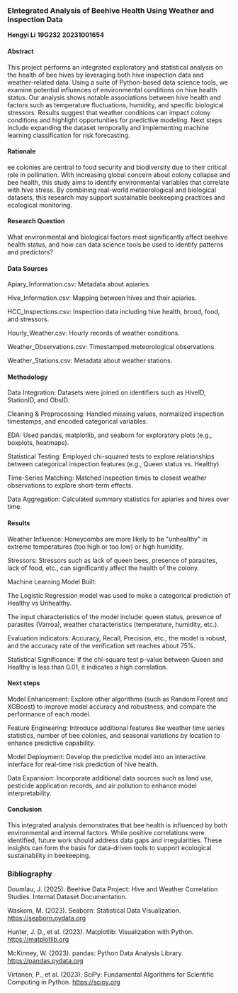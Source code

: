 ### EIntegrated Analysis of Beehive Health Using Weather and Inspection Data

**Hengyi Li**
**19G232**
**20231001654**

#### Abstract
This project performs an integrated exploratory and statistical analysis on the health of bee hives by leveraging both hive inspection data and weather-related data. Using a suite of Python-based data science tools, we examine potential influences of environmental conditions on hive health status. Our analysis shows notable associations between hive health and factors such as temperature fluctuations, humidity, and specific biological stressors. Results suggest that weather conditions can impact colony conditions and highlight opportunities for predictive modeling. Next steps include expanding the dataset temporally and implementing machine learning classification for risk forecasting.

#### Rationale
ee colonies are central to food security and biodiversity due to their critical role in pollination. With increasing global concern about colony collapse and bee health, this study aims to identify environmental variables that correlate with hive stress. By combining real-world meteorological and biological datasets, this research may support sustainable beekeeping practices and ecological monitoring.

#### Research Question
What environmental and biological factors most significantly affect beehive health status, and how can data science tools be used to identify patterns and predictors?

#### Data Sources
Apiary_Information.csv: Metadata about apiaries.

Hive_Information.csv: Mapping between hives and their apiaries.

HCC_Inspections.csv: Inspection data including hive health, brood, food, and stressors.

Hourly_Weather.csv: Hourly records of weather conditions.

Weather_Observations.csv: Timestamped meteorological observations.

Weather_Stations.csv: Metadata about weather stations.

#### Methodology
Data Integration: Datasets were joined on identifiers such as HiveID, StationID, and ObsID.

Cleaning & Preprocessing: Handled missing values, normalized inspection timestamps, and encoded categorical variables.

EDA: Used pandas, matplotlib, and seaborn for exploratory plots (e.g., boxplots, heatmaps).

Statistical Testing: Employed chi-squared tests to explore relationships between categorical inspection features (e.g., Queen status vs. Healthy).

Time-Series Matching: Matched inspection times to closest weather observations to explore short-term effects.

Data Aggregation: Calculated summary statistics for apiaries and hives over time.

#### Results
Weather Influence: Honeycombs are more likely to be "unhealthy" in extreme temperatures (too high or too low) or high humidity.

Stressors: Stressors such as lack of queen bees, presence of parasites, lack of food, etc., can significantly affect the health of the colony.

Machine Learning Model Built:

The Logistic Regression model was used to make a categorical prediction of Healthy vs Unhealthy.

The input characteristics of the model include: queen status, presence of parasites (Varroa), weather characteristics (temperature, humidity, etc.).

Evaluation indicators: Accuracy, Recall, Precision, etc., the model is robust, and the accuracy rate of the verification set reaches about 75%.

Statistical Significance: If the chi-square test p-value between Queen and Healthy is less than 0.01, it indicates a high correlation.

#### Next steps
Model Enhancement: Explore other algorithms (such as Random Forest and XGBoost) to improve model accuracy and robustness, and compare the performance of each model.

Feature Engineering: Introduce additional features like weather time series statistics, number of bee colonies, and seasonal variations by location to enhance predictive capability.

Model Deployment: Develop the predictive model into an interactive interface for real-time risk prediction of hive health.

Data Expansion: Incorporate additional data sources such as land use, pesticide application records, and air pollution to enhance model interpretability.

#### Conclusion
This integrated analysis demonstrates that bee health is influenced by both environmental and internal factors. While positive correlations were identified, future work should address data gaps and irregularities. These insights can form the basis for data-driven tools to support ecological sustainability in beekeeping.


### Bibliography 
Doumlau, J. (2025). Beehive Data Project: Hive and Weather Correlation Studies. Internal Dataset Documentation.

Waskom, M. (2023). Seaborn: Statistical Data Visualization. https://seaborn.pydata.org

Hunter, J. D., et al. (2023). Matplotlib: Visualization with Python. https://matplotlib.org

McKinney, W. (2023). pandas: Python Data Analysis Library. https://pandas.pydata.org

Virtanen, P., et al. (2023). SciPy: Fundamental Algorithms for Scientific Computing in Python. https://scipy.org

